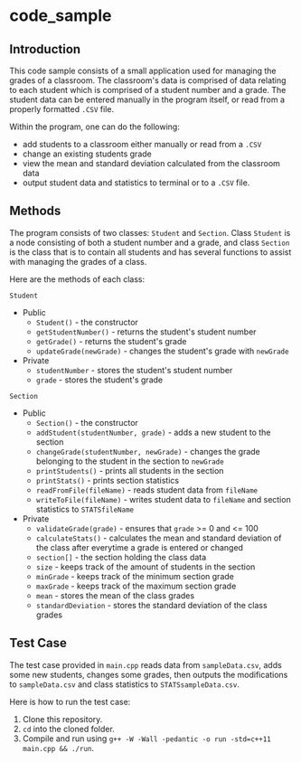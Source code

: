 # code_sample
## Introduction

This code sample consists of a small application used for managing the grades of a classroom. The classroom's data is comprised of data relating to each student which is comprised of a student number and a grade. The student data can be entered manually in the program itself, or read from a properly formatted `.CSV` file.

Within the program, one can do the following:
* add students to a classroom either manually or read from a `.CSV`
* change an existing students grade
* view the mean and standard deviation calculated from the classroom data
* output student data and statistics to terminal or to a `.CSV` file.

## Methods

The program consists of two classes: `Student` and `Section`. Class `Student` is a node consisting of both a student number and a grade, and class `Section` is the class that is to contain all students and has several functions to assist with managing the grades of a class.

Here are the methods of each class:

`Student`
* Public
  * `Student()` - the constructor
  * `getStudentNumber()` - returns the student's student number
  * `getGrade()` - returns the student's grade
  * `updateGrade(newGrade)` - changes the student's grade with `newGrade`
* Private
  * `studentNumber` - stores the student's student number
  * `grade` - stores the student's grade

`Section`
* Public
  * `Section()` - the constructor
  * `addStudent(studentNumber, grade)` - adds a new student to the section
  * `changeGrade(studentNumber, newGrade)` - changes the grade belonging to the student in the section to `newGrade`
  * `printStudents()` - prints all students in the section
  * `printStats()` - prints section statistics
  * `readFromFile(fileName)` - reads student data from `fileName`
  * `writeToFile(fileName)` - writes student data to `fileName` and section statistics to `STATSfileName`
* Private
  * `validateGrade(grade)` - ensures that `grade` >= 0 and <= 100 
  * `calculateStats()` - calculates the mean and standard deviation of the class after everytime a grade is entered or changed
  * `section[]` - the section holding the class data
  * `size` - keeps track of the amount of students in the section
  * `minGrade` - keeps track of the minimum section grade
  * `maxGrade` - keeps track of the maximum section grade
  * `mean` - stores the mean of the class grades
  * `standardDeviation` - stores the standard deviation of the class grades


## Test Case
The test case provided in `main.cpp` reads data from `sampleData.csv`, adds some new students, changes some grades, then outputs the modifications to `sampleData.csv` and class statistics to `STATSsampleData.csv`.

Here is how to run the test case:

1. Clone this repository.
1. `cd` into the cloned folder.
1. Compile and run using `g++ -W -Wall -pedantic -o run -std=c++11 main.cpp && ./run`.
